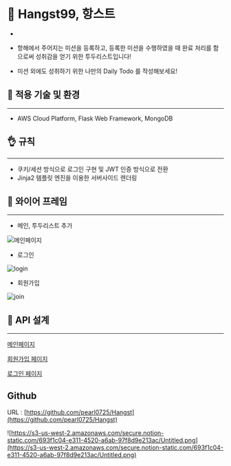 # 📝 Hangst99, 항스트

-

- 항해에서 주어지는 미션을 등록하고, 등록한 미션을 수행하였을 때 완료 처리를 함으로써 성취감을 얻기 위한 투두리스트입니다!
- 미션 외에도 성취하기 위한 나만의 Daily Todo 를 작성해보세요!

## 🧐 적용 기술 및 환경

---

- AWS Cloud Platform, Flask Web Framework, MongoDB

## 👌 규칙

---

- 쿠키/세션 방식으로 로그인 구현 및 JWT 인증 방식으로 전환
- Jinja2 템플릿 엔진을 이용한 서버사이드 렌더링

## 📕 와이어 프레임

---

- 메인, 투두리스트 추가

![메인페이지](https://user-images.githubusercontent.com/67486916/109515300-47c59880-7aea-11eb-81f6-a4e60011062f.png)


- 로그인

![login](https://user-images.githubusercontent.com/67486916/109515359-5744e180-7aea-11eb-9037-a464f2c7fd17.png)


- 회원가입

![join](https://user-images.githubusercontent.com/67486916/109515418-63c93a00-7aea-11eb-8f92-cbdda3460830.png)


## 📜 API 설계

---

[메인페이지](https://www.notion.so/60002d1104e54ebeba4dd1a869440d07)

[회원가입 페이지](https://www.notion.so/075a3dbdbbf440c690277a6cc5c1e3df)

[로그인 페이지](https://www.notion.so/0192fdf66f9d4c85bb280c4b101900cf)

## Github

URL : [https://github.com/pearl0725/Hangst](https://github.com/pearl0725/Hangst)

![https://s3-us-west-2.amazonaws.com/secure.notion-static.com/693f1c04-e311-4520-a6ab-97f8d9e213ac/Untitled.png](https://s3-us-west-2.amazonaws.com/secure.notion-static.com/693f1c04-e311-4520-a6ab-97f8d9e213ac/Untitled.png)

